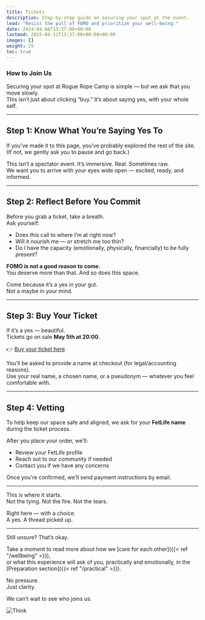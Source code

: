 ```yaml
---
title: Tickets
description: Step-by-step guide on securing your spot at the event.
lead: "Resist the pull of FOMO and prioritize your well-being."
date: 2024-04-06T13:37:00+00:00
lastmod: 2025-04-11T13:37:00+00:00+00:00
images: []
weight: 25
toc: true
---
```


### How to Join Us

Securing your spot at Rogue Rope Camp is simple — but we ask that you move slowly.  
This isn’t just about clicking “buy.” It’s about saying yes, with your whole self.

---

## Step 1: Know What You’re Saying Yes To

If you’ve made it to this page, you’ve probably explored the rest of the site. (If not, we gently ask you to pause and go back.)  

This isn’t a spectator event. It’s immersive. Real. Sometimes raw.  
We want you to arrive with your eyes wide open — excited, ready, and informed.

---

## Step 2: Reflect Before You Commit

Before you grab a ticket, take a breath.  
Ask yourself:

- Does this call to where I’m at right now?
- Will it nourish me — or stretch me too thin?
- Do I have the capacity (emotionally, physically, financially) to be fully present?

**FOMO is not a good reason to come.**  
You deserve more than that. And so does this space.

Come because it’s a yes in your gut.  
Not a maybe in your mind.

---

## Step 3: Buy Your Ticket

If it’s a yes — beautiful.  
Tickets go on sale **May 5th at 20:00**.

👉 [Buy your ticket here](https://shop.gogogonzo.be/RRC24/)

You’ll be asked to provide a name at checkout (for legal/accounting reasons).  
Use your real name, a chosen name, or a pseudonym — whatever you feel comfortable with.

---

## Step 4: Vetting

To help keep our space safe and aligned, we ask for your **FetLife name** during the ticket process.  

After you place your order, we’ll:
- Review your FetLife profile  
- Reach out to our community if needed  
- Contact you if we have any concerns

Once you're confirmed, we’ll send payment instructions by email.

---

This is where it starts.  
Not the tying. Not the fire. Not the tears.  

Right here — with a choice.  
A yes. A thread picked up.

---

Still unsure? That’s okay.

Take a moment to read more about how we [care for each other]({{< ref "/wellbeing" >}}),  
or what this experience will ask of you, practically and emotionally, in the [Preparation section]({{< ref "/practical" >}}).

No pressure.  
Just clarity.

We can’t wait to see who joins us.

![Think](/images/tickets.webp)
